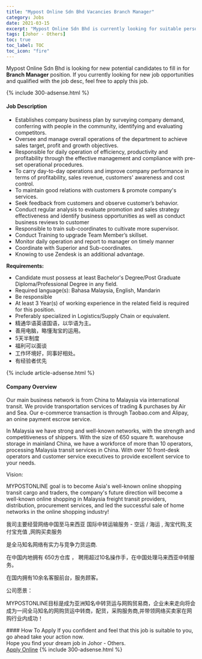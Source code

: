 ```yaml
---
title: "Mypost Online Sdn Bhd Vacancies Branch Manager" 
category: Jobs 
date: 2021-03-15 
excerpt: "Mypost Online Sdn Bhd is currently looking for suitable person to fill in the Branch Manager which based in Johor - Others" 
tags: [Johor - Others] 
toc: true 
toc_label: TOC 
toc_icon: "fire" 
--- 
```


<p>Mypost Online Sdn Bhd is looking for new potential candidates to fill in for <b>Branch Manager</b> position. If you currently looking for new job opportunities and qualified with the job desc, feel free to apply this job.
</p>{% include 300-adsense.html %} 
<div><div><h4>Job Description</h4></div><div><div><span><div><ul><li>Establishes company business plan by surveying company demand, conferring with people in the community, identifying and evaluating competitors.</li><li>Oversee and manage overall&#160;operations&#160;of the department to achieve sales&#160;target, profit and growth objectives.</li><li>Responsible for daily operation of efficiency, productivity and profitability through the effective management and compliance with pre-set operational procedures.</li><li>To carry day-to-day operations and improve company performance in terms of profitability, sales revenue, customers' awareness and cost control.</li><li>To maintain good relations with customers&#160;&amp;&#160;promote company's services.</li><li>Seek feedback from customers and observe customer&#8217;s behavior.</li><li>Conduct regular analysis to evaluate promotion and sales strategy effectiveness and identify business opportunities as well as conduct business reviews to customer</li><li>Responsible to train sub-coordinates to cultivate more supervisor.</li><li>Conduct Training to upgrade Team Member&#8217;s skillset.</li><li>Monitor daily operation and report to manager on timely manner</li><li>Coordinate with Superior and Sub-coordinates.</li><li>Knowing to use Zendesk is an additional advantage.</li></ul><p><strong>Requirements:</strong></p><ul><li>Candidate must possess at least Bachelor's Degree/Post Graduate Diploma/Professional Degree&#160;in any field.</li><li>Required language(s):&#160;Bahasa Malaysia, English, Mandarin</li><li>Be responsible</li><li>At least 3&#160;Year(s) of working experience in the related field is required for this position.</li><li>Preferably specialized in Logistics/Supply Chain or equivalent.</li><li>&#31934;&#36890;&#21326;&#35821;&#33521;&#35821;&#22269;&#35821;&#65292;&#20197;&#21326;&#35821;&#20026;&#20027;&#12290;</li><li>&#21892;&#29992;&#30005;&#33041;&#65292;&#30053;&#25026;&#28120;&#23453;&#30340;&#36816;&#29992;&#12290;</li><li>5&#22825;&#21322;&#21046;&#24230;</li><li>&#31119;&#21033;&#21487;&#20197;&#38754;&#35848;</li><li>&#24037;&#20316;&#29615;&#22659;&#22909;&#65292;&#21516;&#20107;&#22909;&#30456;&#22788;&#12290;</li><li>&#26377;&#32463;&#39564;&#32773;&#20248;&#20808;</li></ul></div></span></div></div></div> 
{% include article-adsense.html %} 
<div><div><h4>Company Overview</h4></div><div><div><span><div><p>Our main business network is from China to Malaysia via international transit. We provide transportation services of trading &amp; purchases by Air and Sea. Our e-commerce transaction is through Taobao.com and Alipay, an onine payment escrow service.</p><p>In Malaysia we have strong and well-known networks, with the strength and competitiveness of shippers. With the size of 650 square ft. warehouse storage in mainland China, we have a workforce of more than 10 operators, processing Malaysia transit services in China. With over 10 front-desk operators and customer service executives to provide excellent service to your needs.</p><p>Vision:</p><p>MYPOSTONLINE goal is to become Asia's well-known online shopping transit cargo and traders, the company's future direction will become a well-known online shopping in Malaysia freight transit providers, distribution, procurement services, and led the successful sale of home networks in the online shopping industry!</p><p>&#25105;&#21496;&#20027;&#35201;&#32463;&#33829;&#32593;&#32476;&#20013;&#22269;&#33267;&#39532;&#26469;&#35199;&#20122; &#22269;&#38469;&#20013;&#36716;&#36816;&#36755;&#26381;&#21153; - &#31354;&#36816; / &#28023;&#36816; , &#28120;&#23453;&#20195;&#36141;,&#25903;&#20184;&#23453;&#20805;&#20540; ,&#32593;&#36141;&#20080;&#21334;&#26381;&#21153;</p><p>&#26159;&#20840;&#39532;&#30693;&#21517;&#32593;&#32476;&#26377;&#23454;&#21147;&#19982;&#31454;&#20105;&#21147;&#36135;&#36816;&#21830;.&#160;</p><p>&#22312;&#20013;&#22269;&#20869;&#22320;&#25317;&#26377; 650&#26041;&#20179;&#24211; &#65292; &#32856;&#29992;&#36229;&#36807;10&#21517;&#25805;&#20316;&#25163;&#65292;&#22312;&#20013;&#22269;&#22788;&#29702;&#39532;&#26469;&#35199;&#20122;&#20013;&#36716;&#26381;&#21153;&#12290;&#160;</p><p>&#22312;&#22269;&#20869;&#25317;&#26377;10&#20313;&#21517;&#23458;&#26381;&#21069;&#21488;&#65292;&#26381;&#21153;&#39038;&#23458;&#12290;</p><p>&#20844;&#21496;&#24895;&#26223;&#65306;</p><p>MYPOSTONLINE&#30446;&#26631;&#26159;&#25104;&#20026;&#20122;&#27954;&#30693;&#21517;&#20013;&#36716;&#36135;&#36816;&#19982;&#32593;&#36141;&#36152;&#26131;&#21830;&#65292;&#20225;&#19994;&#26410;&#26469;&#36208;&#21521;&#23558;&#20250;&#25104;&#20026;&#19968;&#38388;&#20840;&#39532;&#30693;&#21517;&#30340;&#32593;&#36141;&#36135;&#36816;&#20013;&#36716;&#21830;&#65292;&#37197;&#36135;&#65292;&#37319;&#36141;&#26381;&#21153;&#21830;,&#24182;&#24102;&#39046;&#32593;&#32476;&#20080;&#21334;&#23478;&#22312;&#32593;&#36141;&#34892;&#19994;&#20869;&#25104;&#21151;&#65281;&#160;</p></div></span></div></div></div> 
#### How To Apply 
If you confident and feel that this job is suitable to you, go ahead take your action now. <br/> 
Hope you find your dream job in Johor - Others. <br/> 
<a href="https://www.jobstreet.com.my/en/job/branch-manager-4506276?jobId=jobstreet-my-job-4506276&" class="btn btn--info" target="_blank" rel="nofollow noopenner">Apply Online</a> 
{% include 300-adsense.html %} 